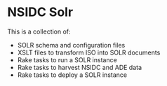 # NSIDC Solr

This is a collection of:
* SOLR schema and configuration files
* XSLT files to transform ISO into SOLR documents
* Rake tasks to run a SOLR instance
* Rake tasks to harvest NSIDC and ADE data
* Rake tasks to deploy a SOLR instance
